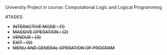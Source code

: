 University Project in course: Computational Logic and Logical Programming

#TASKS:
* <s>INTERACTIVE MODE  : {1}</s>
* <s>MASSIVE OPERATION : {2}</s>
* <s>VENDUE            : {3}</s> 
* <s>EXIT              : {0}</s>
* <s>MENU AND GENERAL OPERATION OF PROGRAM</s> 

